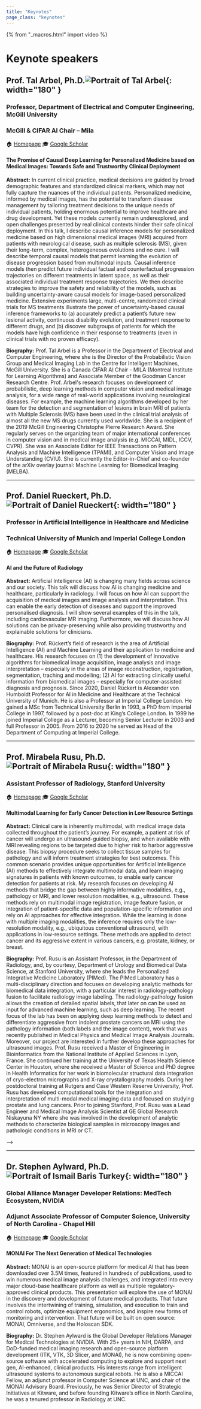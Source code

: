 ```yaml
---
title: "Keynotes"
page_class: "keynotes"
---
```


{% from "_macros.html" import video %}

# Keynote speakers
<p><a id="keynoteX"></a></p>

## Prof. Tal Arbel, Ph.D.![Portrait of Tal Arbel](/images/keynotes/tal_arbel.jpg){: width="180" }
### Professor, Department of Electrical and Computer Engineering, McGill University
### McGill & CIFAR AI Chair – Mila

🏠 [Homepage](https://www.cim.mcgill.ca/~arbel/)
🎓 [Google Scholar](https://scholar.google.com/citations?user=0AN34NMAAAAJ&hl=en&oi=ao)
  

#### **The Promise of Causal Deep Learning for Personalized Medicine based on Medical Images: Towards Safe and Trustworthy Clinical Deployment**


**Abstract:** In current clinical practice, medical decisions are guided by broad demographic features and standardized clinical markers, which may not fully capture the nuances of the individual patients.  Personalized medicine, informed by medical images, has the potential to transform disease management by tailoring treatment decisions to the unique needs of individual patients, holding enormous potential to improve healthcare and drug development. Yet these models currently remain underexplored, and open challenges presented by real clinical contexts hinder their safe clinical deployment.  In this talk, I describe causal inference models for personalized medicine based on high dimensional medical images (MRI) acquired from patients with neurological disease, such as multiple sclerosis (MS), given their long-term, complex, heterogeneous evolutions and no cure. I will describe temporal causal models that permit learning the evolution of disease progression based from multimodal inputs.  Causal inference models then predict future individual factual and counterfactual progression trajectories on different treatments in latent space, as well as their associated individual treatment response trajectories. We then describe strategies to improve the safety and reliability of the models, such as building uncertainty-aware causal models for image-based personalized medicine. Extensive experiments large, multi-centre, randomized clinical trials for MS treatments illustrate the power of uncertainty-based causal inference frameworks to (a) accurately predict a patient’s future new lesional activity, continuous disability evolution, and treatment response to different drugs, and (b) discover subgroups of patients for which the models have high confidence in their response to treatments (even in clinical trials with no proven efficacy).


**Biography:**  Prof. Tal Arbel is a Professor in the Department of Electrical and Computer Engineering, where she is the Director of the Probabilistic Vision Group and Medical Imaging Lab in the Centre for Intelligent Machines, McGill University. She is a Canada CIFAR AI Chair - MILA (Montreal Institute for Learning Algorithms) and Associate Member of the Goodman Cancer Research Centre. Prof. Arbel's research focuses on development of probabilistic, deep learning methods in computer vision and medical image analysis, for a wide range of real-world applications involving neurological diseases. For example, the machine learning algorithms developed by her team for the detection and segmentation of lesions in brain MRI of patients with Multiple Sclerosis (MS) have been used in the clinical trial analysis of almost all the new MS drugs currently used worldwide. She is a recipient of the 2019 McGill Engineering Christophe Pierre Research Award. She regularly serves on the organizing team of major international conferences in computer vision and in medical image analysis (e.g. MICCAI, MIDL, ICCV, CVPR). She was an Associate Editor for IEEE Transactions on Pattern Analysis and Machine Intelligence (TPAMI), and Computer Vision and Image Understanding (CVIU). She is currently the Editor-in-Chief and co-founder of the arXiv overlay journal: Machine Learning for Biomedical Imaging (MELBA).

<!--{{ video("https://video.midl.io/2022/keynote1.mp4") }}-->

***
<p><a id="keynoteX"></a></p>

## Prof. Daniel Rueckert, Ph.D.![Portrait of Daniel Rueckert](/images/keynotes/daniel_rueckert.jpg){: width="180" }
### Professor in Artificial Intelligence in Healthcare and Medicine
### Technical University of Munich and Imperial College London

🏠 [Homepage](https://www.professoren.tum.de/rueckert-daniel)
🎓 [Google Scholar](https://scholar.google.com/citations?user=H0O0WnQAAAAJ&hl=en&oi=ao)

#### **AI and the Future of Radiology**


**Abstract:**  Artificial Intelligence (AI) is changing many fields across science and our society. This talk will discuss how AI is changing medicine and healthcare, particularly in radiology. I will focus on how AI can support the acquisition of medical images and image analysis and interpretation. This can enable the early detection of diseases and support the improved personalised diagnosis. I will show several examples of this in the talk, including cardiovascular MR imaging. Furthermore, we will discuss how AI solutions can be privacy-preserving while also providing trustworthy and explainable solutions for clinicians.


**Biography:**  Prof. Rückert’s field of research is the area of Artificial Intelligence (AI) and Machine Learning and their application to medicine and healthcare. His research focuses on (1) the development of innovative algorithms for biomedical image acquisition, image analysis and image interpretation – especially in the areas of image reconstruction, registration, segmentation, traching and modelling; (2) AI for extracting clinically useful information from biomedical images – especially for computer-assisted diagnosis and prognosis. Since 2020, Daniel Rückert is Alexander von Humboldt Professor for AI in Medicine and Healthcare at the Technical University of Munich. He is also a Professor at Imperial College London. He gained a MSc from Technical University Berlin in 1993, a PhD from Imperial College in 1997, followed by a post-doc at King’s College London. In 1999 he joined Imperial College as a Lecturer, becoming Senior Lecturer in 2003 and full Professor in 2005. From 2016 to 2020 he served as Head of the Department of Computing at Imperial College.

<!--{{ video("https://video.midl.io/2022/keynote1.mp4") }}-->

***
<p><a id="keynoteX"></a></p>

## 	Prof. Mirabela Rusu, Ph.D.![Portrait of Mirabela Rusu](/images/keynotes/mirabela_rusu.jpg){: width="180" }
### Assistant Professor of Radiology, Stanford University

🏠 [Homepage](https://profiles.stanford.edu/mirabela-rusu)
🎓 [Google Scholar](https://scholar.google.com/citations?user=vmwsOyoAAAAJ&hl=en&oi=ao)

#### **Multimodal Learning for Early Cancer Detection in Low Resource Settings**


**Abstract:**  Clinical care is inherently multimodal, with medical image data collected throughout the patient’s journey.  For example, a patient at risk of cancer will undergo an ultrasound-guided biopsy, and when available with MRI revealing regions to be targeted due to higher risk to harbor aggressive disease. This biopsy procedure seeks to collect tissue samples for pathology and will inform treatment strategies for best outcomes. This common scenario provides unique opportunities for Artificial Intelligence (AI) methods to effectively integrate multimodal data, and learn imaging signatures in patients with known outcomes, to enable early cancer detection for patients at risk. My research focuses on developing AI methods that bridge the gap between highly informative modalities, e.g., pathology or MRI, and lower resolution modalities, e.g., ultrasound. These methods rely on multimodal image registration, image feature fusion, or integration of patient-specific data and population-specific information and rely on AI approaches for effective integration. While the learning is done with multiple imaging modalities, the inference requires only the low-resolution modality, e.g., ubiquitous conventional ultrasound, with applications in low-resource settings. These methods are applied to detect cancer and its aggressive extent in various cancers, e.g. prostate, kidney, or breast.  


**Biography:** Prof. Rusu is an Assistant Professor, in the Department of Radiology, and, by courtesy, Department of Urology and Biomedical Data Science, at Stanford University, where she leads the Personalized Integrative Medicine Laboratory (PIMed). The PIMed Laboratory has a multi-disciplinary direction and focuses on developing analytic methods for biomedical data integration, with a particular interest in radiology-pathology fusion to facilitate radiology image labeling. The radiology-pathology fusion allows the creation of detailed spatial labels, that later on can be used as input for advanced machine learning, such as deep learning. The recent focus of the lab has been on applying deep learning methods to detect and differentiate aggressive from indolent prostate cancers on MRI using the pathology information (both labels and the image content), work that was recently published in Medical Physics and Medical Image Analysis Journals. Moreover, our project are interested in further develop these approaches for ultrasound images. Prof. Rusu received a Master of Engineering in Bioinformatics from the National Institute of Applied Sciences in Lyon, France. She continued her training at the University of Texas Health Science Center in Houston, where she received a Master of Science and PhD degree in Health Informatics for her work in biomolecular structural data integration of cryo-electron micrographs and X-ray crystallography models. During her postdoctoral training at Rutgers and Case Western Reserve University, Prof. Rusu has developed computational tools for the integration and interpretation of multi-modal medical imaging data and focused on studying prostate and lung cancers. Prior to joining Stanford, Prof. Rusu was a Lead Engineer and Medical Image Analysis Scientist at GE Global Research Niskayuna NY where she was involved in the development of analytic methods to characterize biological samples in microscopy images and pathologic conditions in MRI or CT. 

<!--{{ video("https://video.midl.io/2022/keynote1.mp4") }}-->

<!-- ***
<p><a id="keynoteX"></a></p>

## Dr. Ismail Baris Turkbey, M.D.![Portrait of Ismail Baris Turkey](/images/keynotes/baris_turkbey.jpg){: width="180" }
### Director of the Artificial Intelligence Resource (AIR), Senior Clinician
### Center for Cancer Research, National Cancer Institute (NCI), National Institutes of Health (NIH)

🏠 [Homepage](https://ccr.cancer.gov/staff-directory/ismail-baris-turkbey#qt-staff_profile_tabs-ui-tabs6)
🎓 [Google Scholar](https://scholar.google.com/citations?user=XiMbUboAAAAJ&hl=en)

#### **Guiding Clinical Decisions in Localized Prostate Cancer with AI** 


**Abstract:**  Artificial Intelligence (AI) has become a prominent area of research in oncologic imaging, including prostate cancer. Despite numerous academic studies, the clinical translation of AI for guiding decision-making in localized prostate cancer care remains underexplored. This presentation will outline the critical steps for successfully integrating AI into clinical workflows. Topics include the development and validation of AI models using diverse datasets, strategies for deployment, and the prospective use of imaging-based AI in clinical decision-making. Insights from clinical trials on AI implementation will be shared, along with preliminary findings on the prognostic capabilities of AI models in predicting treatment outcomes and long-term prognosis.


**Biography:** Dr. Turkbey’s main research interests focus on prostate cancer imaging (multiparametric MRI, PET CT), prostate biopsy techniques, focal therapy for prostate cancer and artificial intelligence (segmentation, decision support systems). Dr. Turkbey is the Head of the Artificial Intelligence Resource (AIR), which makes AI tools available to CCR investigators with the goal of developing better screening and detection methods or predictive markers for patients.

<!--{{ video("https://video.midl.io/2022/keynote1.mp4") }}-->

-->
***
<p><a id="keynoteX"></a></p>

## Dr. Stephen Aylward, Ph.D.![Portrait of Ismail Baris Turkey](/images/keynotes/stephen_aylward.jpg){: width="180" }
### Global Alliance Manager Developer Relations: MedTech Ecosystem, NVIDIA
### Adjunct Associate Professor of Computer Science, University of North Carolina - Chapel Hill

🏠 [Homepage](https://www.aylward.org)
🎓 [Google Scholar](https://scholar.google.com/citations?user=u1UdL4oAAAAJ&hl=en&oi=ao)


#### **MONAI For The Next Generation of Medical Technologies**

**Abstract:** MONAI is an open-source platform for medical AI that has been downloaded over 3.5M times, featured in hundreds of publications, used to win numerous medical image analysis challenges, and integrated into every major cloud-base healthcare platform as well as multiple regulatory-approved clinical products.   This presentation will explore the use of MONAI in the discovery and development of future medical products.  That future involves the intertwining of training, simulation, and execution to train and control robots, optimize equipment ergonomics, and inspire new forms of monitoring and intervention.  That future will be built on open source: MONAI, Omniverse, and the Holoscan SDK.

**Biography:**  Dr. Stephen Aylward is the Global Developer Relations Manager for Medical Technologies at NVIDIA. With 25+ years in NIH, DARPA, and DoD-funded medical imaging research and open-source platform development (ITK, VTK, 3D Slicer, and MONAI), he is now combining open-source software with accelerated computing to explore and support next gen, AI-enhanced, clinical products.  His interests range from intelligent ultrasound systems to autonomous surgical robots. He is also a MICCAI Fellow, an adjunct professor in Computer Science at UNC, and chair of the MONAI Advisory Board.  Previously, he was Senior Director of Strategic Initiatives at Kitware, and before founding Kitware’s office in North Carolina, he was a tenured professor in Radiology at UNC.

<!--{{ video("https://video.midl.io/2022/keynote1.mp4") }}-->
